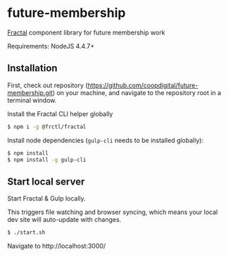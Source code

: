 # future-membership

[Fractal](https://fractal.build/) component library for future membership work

Requirements: NodeJS 4.4.7+

## Installation

First, check out repository (https://github.com/coopdigital/future-membership.git) on your machine, and navigate to the repository root in a terminal window.

Install the Fractal CLI helper globally

```sh
$ npm i -g @frctl/fractal
```

Install node dependencies (`gulp-cli` needs to be installed globally):

```sh
$ npm install
$ npm install -g gulp-cli
```

## Start local server

Start Fractal & Gulp locally.

This triggers file watching and browser syncing, which means your local dev site will auto-update with changes.

```sh
$ ./start.sh
```

Navigate to http://localhost:3000/